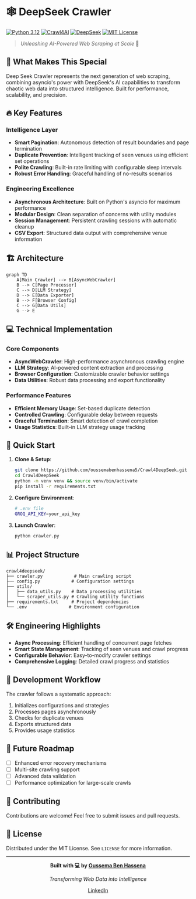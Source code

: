 # 🕸️ DeepSeek Crawler

[![Python 3.12](https://img.shields.io/badge/Python-3.12-blue.svg)](https://www.python.org/downloads/)
[![Crawl4AI](https://img.shields.io/badge/Framework-Crawl4AI-orange.svg)](https://docs.crawl4ai.com/)
[![DeepSeek](https://img.shields.io/badge/AI-DeepSeek-green.svg)](https://github.com/deepseek-ai/DeepSeek-V3?tab=readme-ov-file)
[![MIT License](https://img.shields.io/badge/License-MIT-purple.svg)](LICENSE)

> *Unleashing AI-Powered Web Scraping at Scale* 🚀

## 🎯 What Makes This Special

Deep Seek Crawler represents the next generation of web scraping, combining asyncio's power with DeepSeek's AI capabilities to transform chaotic web data into structured intelligence. Built for performance, scalability, and precision.

## 🔥 Key Features

### Intelligence Layer
- **Smart Pagination**: Autonomous detection of result boundaries and page termination
- **Duplicate Prevention**: Intelligent tracking of seen venues using efficient set operations
- **Polite Crawling**: Built-in rate limiting with configurable sleep intervals
- **Robust Error Handling**: Graceful handling of no-results scenarios

### Engineering Excellence
- **Asynchronous Architecture**: Built on Python's asyncio for maximum performance
- **Modular Design**: Clean separation of concerns with utility modules
- **Session Management**: Persistent crawling sessions with automatic cleanup
- **CSV Export**: Structured data output with comprehensive venue information

## 🏗️ Architecture

```mermaid
graph TD
    A[Main Crawler] --> B[AsyncWebCrawler]
    B --> C[Page Processor]
    C --> D[LLM Strategy]
    D --> E[Data Exporter]
    B --> F[Browser Config]
    C --> G[Data Utils]
    G --> E
```

## 💻 Technical Implementation

### Core Components
- **AsyncWebCrawler**: High-performance asynchronous crawling engine
- **LLM Strategy**: AI-powered content extraction and processing
- **Browser Configuration**: Customizable crawler behavior settings
- **Data Utilities**: Robust data processing and export functionality

### Performance Features
- **Efficient Memory Usage**: Set-based duplicate detection
- **Controlled Crawling**: Configurable delay between requests
- **Graceful Termination**: Smart detection of crawl completion
- **Usage Statistics**: Built-in LLM strategy usage tracking

## 🚀 Quick Start

1. **Clone & Setup**:
    ```bash
    git clone https://github.com/oussemabenhassena5/Crawl4DeepSeek.git
    cd Crawl4DeepSeek
    python -m venv venv && source venv/bin/activate
    pip install -r requirements.txt
    ```

2. **Configure Environment**:
    ```bash
    # .env file
    GROQ_API_KEY=your_api_key
    ```

3. **Launch Crawler**:
    ```bash
    python crawler.py
    ```

## 📊 Project Structure

```
crawl4deepseek/
├── crawler.py            # Main crawling script
├── config.py            # Configuration settings
├── utils/
│   ├── data_utils.py    # Data processing utilities
│   └── scraper_utils.py # Crawling utility functions
├── requirements.txt     # Project dependencies
└── .env                # Environment configuration
```

## 🛠️ Engineering Highlights

- **Async Processing**: Efficient handling of concurrent page fetches
- **Smart State Management**: Tracking of seen venues and crawl progress
- **Configurable Behavior**: Easy-to-modify crawler settings
- **Comprehensive Logging**: Detailed crawl progress and statistics

## 🔄 Development Workflow

The crawler follows a systematic approach:
1. Initializes configurations and strategies
2. Processes pages asynchronously
3. Checks for duplicate venues
4. Exports structured data
5. Provides usage statistics

## 🎯 Future Roadmap

- [ ] Enhanced error recovery mechanisms
- [ ] Multi-site crawling support
- [ ] Advanced data validation
- [ ] Performance optimization for large-scale crawls

## 🤝 Contributing

Contributions are welcome! Feel free to submit issues and pull requests.

## 📜 License

Distributed under the MIT License. See `LICENSE` for more information.

---

<div align="center">

**Built with 💻 by [Oussema Ben Hassena](https://github.com/oussemabenhassena5)**

*Transforming Web Data into Intelligence*

[LinkedIn](linkedin.com/in/oussema-ben-hassena-b445122a4) 
</div>
